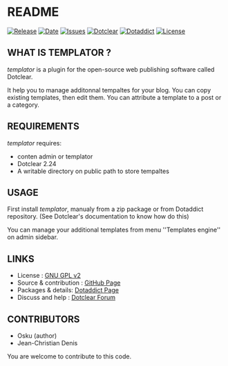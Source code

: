 # README

[![Release](https://img.shields.io/github/v/release/JcDenis/templator)](https://github.com/JcDenis/templator/releases)
[![Date](https://img.shields.io/github/release-date/JcDenis/templator)](https://github.com/JcDenis/templator/releases)
[![Issues](https://img.shields.io/github/issues/JcDenis/templator)](https://github.com/JcDenis/templator/issues)
[![Dotclear](https://img.shields.io/badge/dotclear-v2.24-blue.svg)](https://fr.dotclear.org/download)
[![Dotaddict](https://img.shields.io/badge/dotaddict-official-green.svg)](https://plugins.dotaddict.org/dc2/details/templator)
[![License](https://img.shields.io/github/license/JcDenis/templator)](https://github.com/JcDenis/templator/blob/master/LICENSE)

## WHAT IS TEMPLATOR ?

_templator_ is a plugin for the open-source 
web publishing software called Dotclear.

It help you to manage additonnal tempaltes for your blog.
You can copy existing templates, then edit them.
You can attribute a template to a post or a category.

## REQUIREMENTS

 _templator_ requires: 

  * conten admin or templator 
  * Dotclear 2.24
  * A writable directory on public path to store tempaltes

## USAGE

First install _templator_, manualy from a zip package or from 
Dotaddict repository. (See Dotclear's documentation to know how do this)

You can manage your additional templates from menu 
''Templates engine'' on admin sidebar.

## LINKS

 * License : [GNU GPL v2](https://www.gnu.org/licenses/old-licenses/lgpl-2.0.html)
 * Source & contribution : [GitHub Page](https://github.com/JcDenis/templator)
 * Packages & details:  [Dotaddict Page](https://plugins.dotaddict.org/dc2/details/templator)
 * Discuss and help : [Dotclear Forum](http://forum.dotclear.net/viewtopic.php?id=42059)

## CONTRIBUTORS

 * Osku (author)
 * Jean-Christian Denis

 You are welcome to contribute to this code.